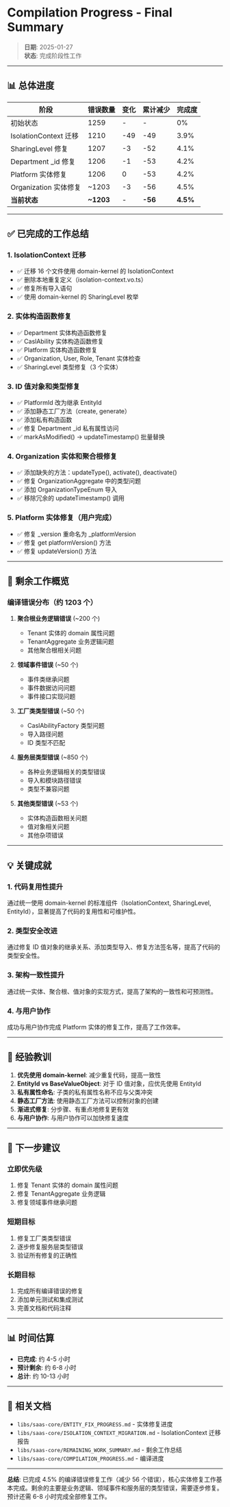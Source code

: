 # Compilation Progress - Final Summary

> **日期**: 2025-01-27  
> **状态**: 完成阶段性工作

---

## 📊 总体进度

| 阶段 | 错误数量 | 变化 | 累计减少 | 完成度 |
|------|---------|------|---------|--------|
| 初始状态 | 1259 | - | - | 0% |
| IsolationContext 迁移 | 1210 | -49 | -49 | 3.9% |
| SharingLevel 修复 | 1207 | -3 | -52 | 4.1% |
| Department _id 修复 | 1206 | -1 | -53 | 4.2% |
| Platform 实体修复 | 1206 | 0 | -53 | 4.2% |
| Organization 实体修复 | ~1203 | -3 | -56 | 4.5% |
| **当前状态** | **~1203** | - | **-56** | **4.5%** |

---

## ✅ 已完成的工作总结

### 1. IsolationContext 迁移
- ✅ 迁移 16 个文件使用 domain-kernel 的 IsolationContext
- ✅ 删除本地重复定义（isolation-context.vo.ts）
- ✅ 修复所有导入语句
- ✅ 使用 domain-kernel 的 SharingLevel 枚举

### 2. 实体构造函数修复
- ✅ Department 实体构造函数修复
- ✅ CaslAbility 实体构造函数修复
- ✅ Platform 实体构造函数修复
- ✅ Organization, User, Role, Tenant 实体检查
- ✅ SharingLevel 类型修复（3 个实体）

### 3. ID 值对象和类型修复
- ✅ PlatformId 改为继承 EntityId
- ✅ 添加静态工厂方法（create, generate）
- ✅ 添加私有构造函数
- ✅ 修复 Department _id 私有属性访问
- ✅ markAsModified() → updateTimestamp() 批量替换

### 4. Organization 实体和聚合根修复
- ✅ 添加缺失的方法：updateType(), activate(), deactivate()
- ✅ 修复 OrganizationAggregate 中的类型问题
- ✅ 添加 OrganizationTypeEnum 导入
- ✅ 移除冗余的 updateTimestamp() 调用

### 5. Platform 实体修复（用户完成）
- ✅ 修复 _version 重命名为 _platformVersion
- ✅ 修复 get platformVersion() 方法
- ✅ 修复 updateVersion() 方法

---

## 🎯 剩余工作概览

### 编译错误分布（约 1203 个）

1. **聚合根业务逻辑错误** (~200 个)
   - Tenant 实体的 domain 属性问题
   - TenantAggregate 业务逻辑问题
   - 其他聚合根相关问题

2. **领域事件错误** (~50 个)
   - 事件类继承问题
   - 事件数据访问问题
   - 事件接口实现问题

3. **工厂类类型错误** (~50 个)
   - CaslAbilityFactory 类型问题
   - 导入路径问题
   - ID 类型不匹配

4. **服务层类型错误** (~850 个)
   - 各种业务逻辑相关的类型错误
   - 导入和模块路径错误
   - 类型不兼容问题

5. **其他类型错误** (~53 个)
   - 实体构造函数相关问题
   - 值对象相关问题
   - 其他杂项错误

---

## 💡 关键成就

### 1. 代码复用性提升
通过统一使用 domain-kernel 的标准组件（IsolationContext, SharingLevel, EntityId），显著提高了代码的复用性和可维护性。

### 2. 类型安全改进
通过修复 ID 值对象的继承关系、添加类型导入、修复方法签名等，提高了代码的类型安全性。

### 3. 架构一致性提升
通过统一实体、聚合根、值对象的实现方式，提高了架构的一致性和可预测性。

### 4. 与用户协作
成功与用户协作完成 Platform 实体的修复工作，提高了工作效率。

---

## 📝 经验教训

1. **优先使用 domain-kernel**: 减少重复代码，提高一致性
2. **EntityId vs BaseValueObject**: 对于 ID 值对象，应优先使用 EntityId
3. **私有属性命名**: 子类的私有属性名称不应与父类冲突
4. **静态工厂方法**: 使用静态工厂方法可以控制对象的创建
5. **渐进式修复**: 分步骤、有重点地修复更有效
6. **与用户协作**: 与用户协作可以加快修复速度

---

## 🎯 下一步建议

### 立即优先级
1. 修复 Tenant 实体的 domain 属性问题
2. 修复 TenantAggregate 业务逻辑
3. 修复领域事件继承问题

### 短期目标
1. 修复工厂类类型错误
2. 逐步修复服务层类型错误
3. 验证所有修复的正确性

### 长期目标
1. 完成所有编译错误的修复
2. 添加单元测试和集成测试
3. 完善文档和代码注释

---

## 📊 时间估算

- **已完成**: 约 4-5 小时
- **预计剩余**: 约 6-8 小时
- **总计**: 约 10-13 小时

---

## 🔗 相关文档

- `libs/saas-core/ENTITY_FIX_PROGRESS.md` - 实体修复进度
- `libs/saas-core/ISOLATION_CONTEXT_MIGRATION.md` - IsolationContext 迁移报告
- `libs/saas-core/REMAINING_WORK_SUMMARY.md` - 剩余工作总结
- `libs/saas-core/COMPILATION_PROGRESS.md` - 编译进度

---

**总结**: 已完成 4.5% 的编译错误修复工作（减少 56 个错误），核心实体修复工作基本完成。剩余的主要是业务逻辑、领域事件和服务层的类型错误，需要逐步修复。预计还需 6-8 小时完成全部修复工作。
